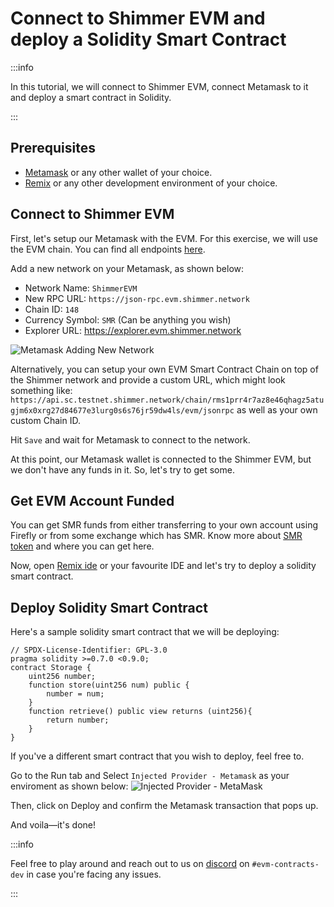 # Connect to Shimmer EVM and deploy a Solidity Smart Contract

:::info

In this tutorial, we will connect to Shimmer EVM, connect Metamask to it and deploy a smart contract in Solidity.

:::

## Prerequisites

- [Metamask](https://metamask.io/) or any other wallet of your choice.
- [Remix](https://remix-project.org/) or any other development environment of your choice.

## Connect to Shimmer EVM

First, let's setup our Metamask with the EVM. For this exercise, we will use the EVM chain. You can find all endpoints [here](/smart-contracts/mainnet).

Add a new network on your Metamask, as shown below:

- Network Name: `ShimmerEVM`
- New RPC URL: `https://json-rpc.evm.shimmer.network`
- Chain ID: `148`
- Currency Symbol: `SMR` (Can be anything you wish)
- Explorer URL: https://explorer.evm.shimmer.network

![Metamask Adding New Network](/metamask-shimmerevm-mainnet.png 'Metamask Adding New Network')

Alternatively, you can setup your own EVM Smart Contract Chain on top of the Shimmer network and provide a custom URL, which might look something like: `https://api.sc.testnet.shimmer.network/chain/rms1prr4r7az8e46qhagz5atugjm6x0xrg27d84677e3lurg0s6s76jr59dw4ls/evm/jsonrpc` as well as your own custom Chain ID.

Hit `Save` and wait for Metamask to connect to the network.

At this point, our Metamask wallet is connected to the Shimmer EVM, but we don't have any funds in it. So, let's try to get some.

## Get EVM Account Funded

You can get SMR funds from either transferring to your own account using Firefly or from some exchange which has SMR. Know more about [SMR token](https://shimmer.network/token) and where you can get here.

Now, open [Remix ide](https://remix.ethereum.org/) or your favourite IDE and let's try to deploy a solidity smart contract.

## Deploy Solidity Smart Contract

Here's a sample solidity smart contract that we will be deploying:

```solidity
// SPDX-License-Identifier: GPL-3.0
pragma solidity >=0.7.0 <0.9.0;
contract Storage {
    uint256 number;
    function store(uint256 num) public {
        number = num;
    }
    function retrieve() public view returns (uint256){
        return number;
    }
}
```

If you've a different smart contract that you wish to deploy, feel free to.

Go to the Run tab and Select `Injected Provider - Metamask` as your enviroment as shown below:
![Injected Provider - MetaMask](https://i.imgur.com/0Ot1ije.png 'Injected Provider - MetaMask')

Then, click on Deploy and confirm the Metamask transaction that pops up.

And voila—it's done!

:::info

Feel free to play around and reach out to us on [discord](https://discord.shimmer.network/) on `#evm-contracts-dev` in case you're facing any issues.

:::
